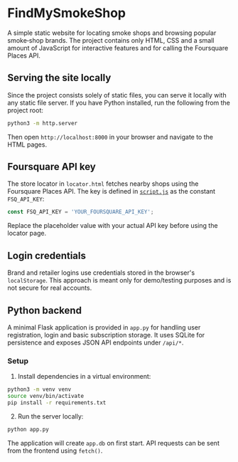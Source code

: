 # FindMySmokeShop

A simple static website for locating smoke shops and browsing popular smoke‑shop brands. The project contains only HTML, CSS and a small amount of JavaScript for interactive features and for calling the Foursquare Places API.

## Serving the site locally

Since the project consists solely of static files, you can serve it locally with any static file server. If you have Python installed, run the following from the project root:

```bash
python3 -m http.server
```

Then open `http://localhost:8000` in your browser and navigate to the HTML pages.

## Foursquare API key

The store locator in `locator.html` fetches nearby shops using the Foursquare Places API. The key is defined in [`script.js`](script.js) as the constant `FSQ_API_KEY`:

```javascript
const FSQ_API_KEY = 'YOUR_FOURSQUARE_API_KEY';
```

Replace the placeholder value with your actual API key before using the locator page.

## Login credentials

Brand and retailer logins use credentials stored in the browser's
`localStorage`. This approach is meant only for demo/testing purposes and is
not secure for real accounts.


## Python backend

A minimal Flask application is provided in `app.py` for handling user registration, login and basic subscription storage. It uses SQLite for persistence and exposes JSON API endpoints under `/api/*`.

### Setup

1. Install dependencies in a virtual environment:

```bash
python3 -m venv venv
source venv/bin/activate
pip install -r requirements.txt
```

2. Run the server locally:

```bash
python app.py
```

The application will create `app.db` on first start. API requests can be sent from the frontend using `fetch()`.
